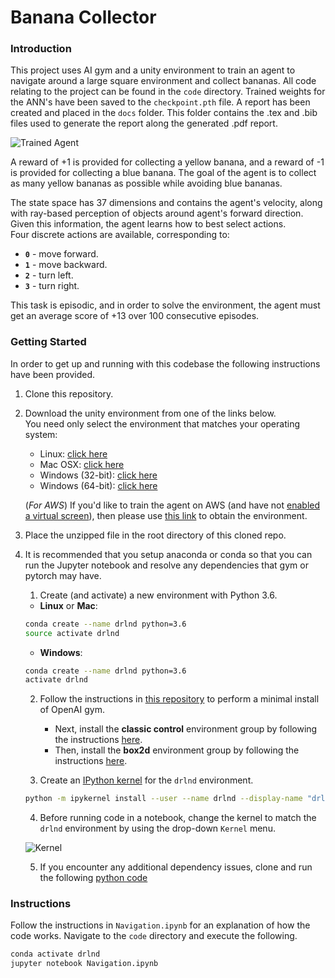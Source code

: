 [//]: # (Image References)

[image1]: https://user-images.githubusercontent.com/1038278/53906857-da3e1900-4043-11e9-8c76-51dd6a2b0761.gif "Trained Agent"
[image2]: https://user-images.githubusercontent.com/10624937/42386929-76f671f0-8106-11e8-9376-f17da2ae852e.png "Kernel"

# Banana Collector

### Introduction

This project uses AI gym and a unity environment to train an agent to navigate around a large square environment and collect bananas.
All code relating to the project can be found in the `code` directory.
Trained weights for the ANN's have been saved to the `checkpoint.pth` file.
A report has been created and placed in the `docs` folder. 
This folder contains the .tex and .bib files used to generate the report along the generated .pdf report.

![Trained Agent][image1]

A reward of +1 is provided for collecting a yellow banana, and a reward of -1 is provided for collecting a blue banana. 
The goal of the agent is to collect as many yellow bananas as possible while avoiding blue bananas.  

The state space has 37 dimensions and contains the agent's velocity, along with ray-based perception of objects around agent's forward direction. 
Given this information, the agent learns how to best select actions.  
Four discrete actions are available, corresponding to:

- **`0`** - move forward.
- **`1`** - move backward.
- **`2`** - turn left.
- **`3`** - turn right.

This task is episodic, and in order to solve the environment, the agent must get an average score of +13 over 100 consecutive episodes.

### Getting Started

In order to get up and running with this codebase the following instructions have been provided.

1. Clone this repository.

2. Download the unity environment from one of the links below.  
You need only select the environment that matches your operating system:
    - Linux: [click here](https://s3-us-west-1.amazonaws.com/udacity-drlnd/P1/Banana/Banana_Linux.zip)
    - Mac OSX: [click here](https://s3-us-west-1.amazonaws.com/udacity-drlnd/P1/Banana/Banana.app.zip)
    - Windows (32-bit): [click here](https://s3-us-west-1.amazonaws.com/udacity-drlnd/P1/Banana/Banana_Windows_x86.zip)
    - Windows (64-bit): [click here](https://s3-us-west-1.amazonaws.com/udacity-drlnd/P1/Banana/Banana_Windows_x86_64.zip)
    
    (_For AWS_) If you'd like to train the agent on AWS (and have not [enabled a virtual screen](https://github.com/Unity-Technologies/ml-agents/blob/master/docs/Training-on-Amazon-Web-Service.md)), then please use [this link](https://s3-us-west-1.amazonaws.com/udacity-drlnd/P1/Banana/Banana_Linux_NoVis.zip) to obtain the environment.

2. Place the unzipped file in the root directory of this cloned repo.

3. It is recommended that you setup anaconda or conda so that you can run the Jupyter notebook and resolve any dependencies that gym or pytorch may have.
	1. Create (and activate) a new environment with Python 3.6.

	- __Linux__ or __Mac__: 
	```bash
	conda create --name drlnd python=3.6
	source activate drlnd
	```
	- __Windows__: 
	```bash
	conda create --name drlnd python=3.6 
	activate drlnd
	```
	
	2. Follow the instructions in [this repository](https://github.com/openai/gym) to perform a minimal install of OpenAI gym.  
		- Next, install the **classic control** environment group by following the instructions [here](https://github.com/openai/gym#classic-control).
		- Then, install the **box2d** environment group by following the instructions [here](https://github.com/openai/gym#box2d).

	3. Create an [IPython kernel](http://ipython.readthedocs.io/en/stable/install/kernel_install.html) for the `drlnd` environment.  
	```bash
	python -m ipykernel install --user --name drlnd --display-name "drlnd"
	```

	4. Before running code in a notebook, change the kernel to match the `drlnd` environment by using the drop-down `Kernel` menu. 

	![Kernel][image2]


	5. If you encounter any additional dependency issues, clone and run the following [python code](https://github.com/udacity/deep-reinforcement-learning/tree/master/python)

### Instructions

Follow the instructions in `Navigation.ipynb` for an explanation of how the code works. Navigate to the `code` directory and execute the following.

```bash
conda activate drlnd
jupyter notebook Navigation.ipynb
```
